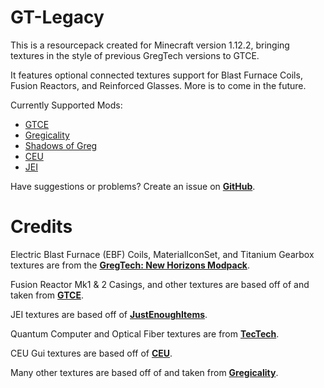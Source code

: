 # GT-Legacy

This is a resourcepack created for Minecraft version 1.12.2, bringing textures in the style of previous GregTech versions to GTCE.

It features optional connected textures support for Blast Furnace Coils, Fusion Reactors, and Reinforced Glasses. More is to come in the future.

Currently Supported Mods:
 - [GTCE](https://www.curseforge.com/minecraft/mc-mods/gregtechce)
 - [Gregicality](https://www.curseforge.com/minecraft/mc-mods/gregicality)
 - [Shadows of Greg](https://www.curseforge.com/minecraft/mc-mods/shadows-of-greg)
 - [CEU](https://www.curseforge.com/minecraft/mc-mods/ceu)
 - [JEI](https://www.curseforge.com/minecraft/mc-mods/jei)

Have suggestions or problems? Create an issue on **[GitHub](https://github.com/TechLord22/GT-Legacy/issues)**.


# Credits
Electric Blast Furnace (EBF) Coils, MaterialIconSet, and Titanium Gearbox textures are from the **[GregTech: New Horizons Modpack](https://www.curseforge.com/minecraft/modpacks/gt-new-horizons)**.

Fusion Reactor Mk1 & 2 Casings, and other textures are based off of and taken from **[GTCE](https://github.com/GregTechCE/GregTech)**.

JEI textures are based off of **[JustEnoughItems](https://github.com/mezz/JustEnoughItems)**.

Quantum Computer and Optical Fiber textures are from **[TecTech](https://github.com/Technus/TecTech)**.

CEU Gui textures are based off of **[CEU](https://github.com/Tictim/CEU)**.

Many other textures are based off of and taken from **[Gregicality](https://github.com/Gregicality/gregicality)**.
